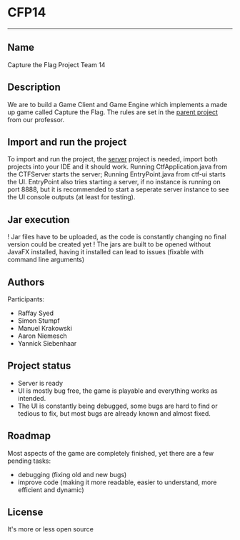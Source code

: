 # CFP14
***

## Name
Capture the Flag Project Team 14

## Description
We are to build a Game Client and Game Engine which implements a made up game called Capture the Flag. The rules are set in the [parent project](https://swt-praktikum.informatik.uni-mannheim.de/kessel/cfp-service) from our professor. 

## Import and run the project
To import and run the project, the [server](https://github.com/sephdoto/CaptureTheFlagServer) project is needed, import both projects into your IDE and it should work.
Running CtfApplication.java from the CTFServer starts the server;
Running EntryPoint.java from ctf-ui starts the UI.
EntryPoint also tries starting a server, if no instance is running on port 8888, but it is recommended to start a seperate server instance to see the UI console outputs (at least for testing).

## Jar execution
! Jar files have to be uploaded, as the code is constantly changing no final version could be created yet !
The jars are built to be opened without JavaFX installed, having it installed can lead to issues (fixable with command line arguments)

## Authors 
Participants:
- Raffay Syed
- Simon Stumpf
- Manuel Krakowski
- Aaron Niemesch
- Yannick Siebenhaar

## Project status
* Server is ready
* UI is mostly bug free, the game is playable and everything works as intended.
* The UI is constantly being debugged, some bugs are hard to find or tedious to fix, but most bugs are already known and almost fixed.

## Roadmap
Most aspects of the game are completely finished, yet there are a few pending tasks:
* debugging (fixing old and new bugs)
* improve code (making it more readable, easier to understand, more efficient and dynamic)

## License
It's more or less open source
